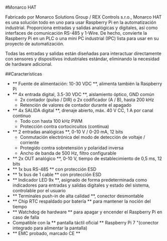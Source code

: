 <!--
---
name: Monarco HAT
class: board
type: adc, dac, io, led, com, rtc, power, motor
formfactor: HAT
manufacturer: Monarco
collected: Other
description: Industrial I/O for the Raspberry Pi
url: https://monarco.io
github: https://github.com/monarco
schematic: http://www.monarco.io/docs/Monarco-HAT-Hardware-Reference-Manual.pdf
buy: https://www.monarco.io/#buy-monarco-hat
image: 'monarco-hat.png'
pincount: 40
eeprom: yes
power:
  '2':
ground:
  '6':
  '9':
  '14':
  '20':
  '25':
  '30':
  '34':
  '39':
pin:
  '3':
    mode: i2c
  '5':
    mode: i2c
  '8':
    name: RS-485, can be disabled
    mode: uart
  '10':
    name: RS-485, can be disabled
    mode: uart
  '19':
    mode: spi
  '21':
    mode: spi
  '23':
    mode: spi
  '24':
    mode: spi
  '37':
    name: ID EEPROM write enable
    mode: output
    active: low
  '38':
    name: MCU bootloader enable
    mode: output
    active: high
  '40':
    name: MCU RESETn
    mode: output
    active: low
i2c:
  '0x18':
    name: Real Time Clock Module
    device: MCP79410
  '0x6f':
    name: 1-Wire Interface Controller
    device: DS2482-100
-->
#Monarco HAT

Fabricado por Monarco Solutions Group / REX Controls s.r.o., Monarco HAT es una solución todo en uno para usar Raspberry Pi en la automatización industrial. Proporciona entradas y salidas analógicas y digitales, así como interfaces de comunicación RS-485 y 1-Wire. De hecho, convierte la Raspberry Pi en un PLC o una mini PC industrial (IPC) lista para usar en su proyecto de automatización.

Todas las entradas y salidas están diseñadas para interactuar directamente con sensores y dispositivos industriales estándar, eliminando la necesidad de hardware adicional.

##Características

- ** Fuente de alimentación: 10-30 VDC **, alimenta también la Raspberry Pi
- ** 4x entrada digital, 3.5-30 VDC **, aislamiento óptico, GND común
    - 2x contador (pulso / DIR) o 2x codificador (A / B), hasta 200 kHz
    - Retención de valores de contador durante el apagado
- ** 4x SALIDA digital **, drenaje abierto, máx. 40 V CC, 1 A por canal continuo
    - Todo con hasta 100 kHz PWM
    - Protección contra cortocircuitos (continua)
- ** 2 entradas analógicas **, 0-10 V / 0-20 mA, 12 bits
    - Conmutación electrónica del modo de detección de voltaje / corriente
    - Protegido contra sobretensión y polaridad inversa
    - Ancho de banda de 500 Hz, filtro configurable
- ** 2x OUT analógico **, 0-10 V, tiempo de establecimiento de 0,5 ms, 12 bits
- ** 1x bus RS-485 ** con protección ESD
- ** 1x bus de 1 cable ** con protección ESD
- ** Indicador LED 9x **, asignado de forma predeterminada como indicadores para entradas y salidas digitales y estado del sistema, controlable por el usuario
- ** Terminales push-in de alta calidad **, conector desmontable
- ** Chip RTC respaldado por batería ** para mantener la noción del tiempo
- ** Watchdog de hardware ** para apagar y encender el Raspberry Pi en caso de falla
- Compatible con la ** pantalla táctil oficial ** Raspberry Pi 7 "(conector integrado para alimentar la pantalla)
- ** EMC probado, marcado CE **
